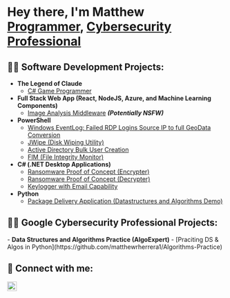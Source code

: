 <h1>Hey there, I'm Matthew <br/><a href="https://github.com/calmatt02">Programmer</a>, <a href="https://www.linkedin.com/in/matthewrherrera/">Cybersecurity Professional</a></h1>

<h2>👨‍💻 Software Development Projects:</h2>

- <b>The Legend of Claude</b>
  - [C# Game Programmer](https://github.com/Icastillo10/Capstone-project)
- <b>Full Stack Web App (React, NodeJS, Azure, and Machine Learning Components)</b>
  - [Image Analysis Middleware](https://github.com/matthewrherrera1/4chan-Image-Analysis-Middleware-C964) <b><i>(Potentially NSFW)</b></i>
- <b>PowerShell</b>
  - [Windows EventLog: Failed RDP Logins Source IP to full GeoData Conversion](https://github.com/matthewrherrera1/Sentinel-Lab)
  - [JWipe (Disk Wiping Utility)](https://github.com/matthewrherrera1/Jwipe.PowerShell)
  - [Active Directory Bulk User Creation](https://github.com/matthewrherrera1/AD_PS)
  - [FIM (File Integrity Monitor)](https://github.com/matthewrherrera1/PowerShell-Integrity-FIM)
- <b>C# (.NET Desktop Applications)</b>
  - [Ransomware Proof of Concept (Encrypter)](https://github.com/matthewrherrera1/EncrypterPOC)
  - [Ransomware Proof of Concept (Decrypter)](https://github.com/matthewrherrera1/DecrypterPOC)
  - [Keylogger with Email Capability](https://github.com/matthewrherrera1/Key-Logger-With-Email)
- <b>Python</b>
  - [Package Delivery Application (Datastructures and Algorithms Demo)](https://github.com/matthewrherrera1/Package-Delivery-Pathfinding-Algorithm)

<h2>👨‍💻 Google Cybersecurity Professional Projects:</h2>
- <b>Data Structures and Algorithms Practice (AlgoExpert)</b>
  - [Praciting DS & Algos in Python](https://github.com/matthewrherrera1/Algorithms-Practice)


<h2> 🤳 Connect with me:</h2>


[<img align="left" alt="matthewrherrera | LinkedIn" width="22px" src="https://cdn.jsdelivr.net/npm/simple-icons@v3/icons/linkedin.svg" />][linkedin]


[linkedin]: https://linkedin.com/in/matthewrherrera

<!--
**matthewrherrera1/matthewrherrera1** is a ✨ _special_ ✨ repository because its `README.md` (this file) appears on your GitHub profile.

Here are some ideas to get you started:

- 🔭 I’m currently working on ...
- 🌱 I’m currently learning ...
- 👯 I’m looking to collaborate on ...
- 🤔 I’m looking for help with ...
- 💬 Ask me about ...
- 📫 How to reach me: ...
- 😄 Pronouns: ...
- ⚡ Fun fact: ...
-->
<!--
**calmatt02/calmatt02** is a ✨ _special_ ✨ repository because its `README.md` (this file) appears on your GitHub profile.

Here are some ideas to get you started:

- 🔭 I’m currently working on ...
- 🌱 I’m currently learning ...
- 👯 I’m looking to collaborate on ...
- 🤔 I’m looking for help with ...
- 💬 Ask me about ...
- 📫 How to reach me: ...
- 😄 Pronouns: ...
- ⚡ Fun fact: ...
-->
